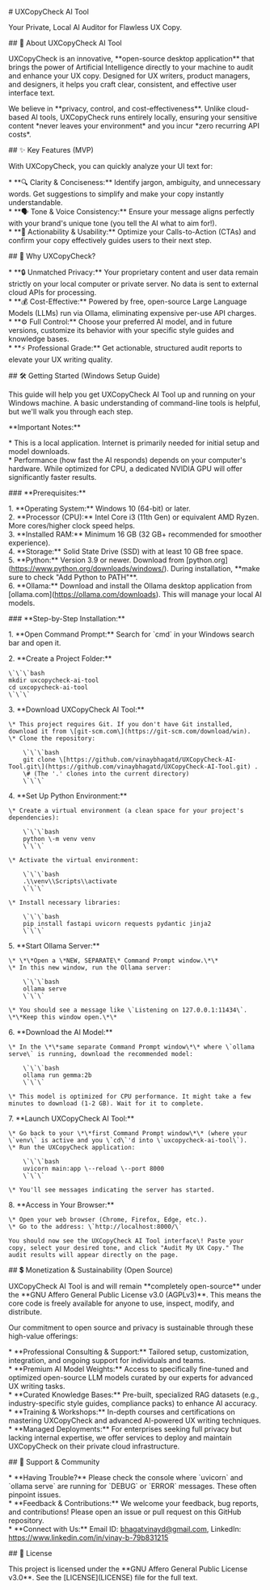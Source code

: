 \# UXCopyCheck AI Tool

Your Private, Local AI Auditor for Flawless UX Copy.

\#\# 👋 About UXCopyCheck AI Tool

UXCopyCheck is an innovative, \*\*open-source desktop application\*\* that brings the power of Artificial Intelligence directly to your machine to audit and enhance your UX copy. Designed for UX writers, product managers, and designers, it helps you craft clear, consistent, and effective user interface text.

We believe in \*\*privacy, control, and cost-effectiveness\*\*. Unlike cloud-based AI tools, UXCopyCheck runs entirely locally, ensuring your sensitive content \*never leaves your environment\* and you incur \*zero recurring API costs\*.

\#\# ✨ Key Features (MVP)

With UXCopyCheck, you can quickly analyze your UI text for:

\* \*\*🔍 Clarity & Conciseness:\*\* Identify jargon, ambiguity, and unnecessary words. Get suggestions to simplify and make your copy instantly understandable.  
\* \*\*🗣️ Tone & Voice Consistency:\*\* Ensure your message aligns perfectly with your brand's unique tone (you tell the AI what to aim for\!).  
\* \*\*🎯 Actionability & Usability:\*\* Optimize your Calls-to-Action (CTAs) and confirm your copy effectively guides users to their next step.

\#\# 🚀 Why UXCopyCheck?

\* \*\*🔒 Unmatched Privacy:\*\* Your proprietary content and user data remain strictly on your local computer or private server. No data is sent to external cloud APIs for processing.  
\* \*\*💰 Cost-Effective:\*\* Powered by free, open-source Large Language Models (LLMs) run via Ollama, eliminating expensive per-use API charges.  
\* \*\*⚙️ Full Control:\*\* Choose your preferred AI model, and in future versions, customize its behavior with your specific style guides and knowledge bases.  
\* \*\*⚡ Professional Grade:\*\* Get actionable, structured audit reports to elevate your UX writing quality.

\#\# 🛠️ Getting Started (Windows Setup Guide)

This guide will help you get UXCopyCheck AI Tool up and running on your Windows machine. A basic understanding of command-line tools is helpful, but we'll walk you through each step.

\*\*Important Notes:\*\*

\* This is a local application. Internet is primarily needed for initial setup and model downloads.  
\* Performance (how fast the AI responds) depends on your computer's hardware. While optimized for CPU, a dedicated NVIDIA GPU will offer significantly faster results.

\#\#\# \*\*Prerequisites:\*\*

1\.  \*\*Operating System:\*\* Windows 10 (64-bit) or later.  
2\.  \*\*Processor (CPU):\*\* Intel Core i3 (11th Gen) or equivalent AMD Ryzen. More cores/higher clock speed helps.  
3\.  \*\*Installed RAM:\*\* Minimum 16 GB (32 GB+ recommended for smoother experience).  
4\.  \*\*Storage:\*\* Solid State Drive (SSD) with at least 10 GB free space.  
5\.  \*\*Python:\*\* Version 3.9 or newer. Download from \[python.org\](https://www.python.org/downloads/windows/). During installation, \*\*make sure to check "Add Python to PATH"\*\*.  
6\.  \*\*Ollama:\*\* Download and install the Ollama desktop application from \[ollama.com\](https://ollama.com/downloads). This will manage your local AI models.

\#\#\# \*\*Step-by-Step Installation:\*\*

1\.  \*\*Open Command Prompt:\*\* Search for \`cmd\` in your Windows search bar and open it.

2\.  \*\*Create a Project Folder:\*\*

    \`\`\`bash  
    mkdir uxcopycheck-ai-tool  
    cd uxcopycheck-ai-tool  
    \`\`\`

3\.  \*\*Download UXCopyCheck AI Tool:\*\*

    \* This project requires Git. If you don't have Git installed, download it from \[git-scm.com\](https://git-scm.com/download/win).  
    \* Clone the repository:

        \`\`\`bash  
        git clone \[https://github.com/vinaybhagatd/UXCopyCheck-AI-Tool.git\](https://github.com/vinaybhagatd/UXCopyCheck-AI-Tool.git) .  
        \# (The '.' clones into the current directory)  
        \`\`\`

4\.  \*\*Set Up Python Environment:\*\*

    \* Create a virtual environment (a clean space for your project's dependencies):

        \`\`\`bash  
        python \-m venv venv  
        \`\`\`

    \* Activate the virtual environment:

        \`\`\`bash  
        .\\venv\\Scripts\\activate  
        \`\`\`

    \* Install necessary libraries:

        \`\`\`bash  
        pip install fastapi uvicorn requests pydantic jinja2  
        \`\`\`

5\.  \*\*Start Ollama Server:\*\*

    \* \*\*Open a \*NEW, SEPARATE\* Command Prompt window.\*\*  
    \* In this new window, run the Ollama server:

        \`\`\`bash  
        ollama serve  
        \`\`\`

    \* You should see a message like \`Listening on 127.0.0.1:11434\`. \*\*Keep this window open.\*\*

6\.  \*\*Download the AI Model:\*\*

    \* In the \*\*same separate Command Prompt window\*\* where \`ollama serve\` is running, download the recommended model:

        \`\`\`bash  
        ollama run gemma:2b  
        \`\`\`

    \* This model is optimized for CPU performance. It might take a few minutes to download (1-2 GB). Wait for it to complete.

7\.  \*\*Launch UXCopyCheck AI Tool:\*\*

    \* Go back to your \*\*first Command Prompt window\*\* (where your \`venv\` is active and you \`cd\`'d into \`uxcopycheck-ai-tool\`).  
    \* Run the UXCopyCheck application:

        \`\`\`bash  
        uvicorn main:app \--reload \--port 8000  
        \`\`\`

    \* You'll see messages indicating the server has started.

8\.  \*\*Access in Your Browser:\*\*

    \* Open your web browser (Chrome, Firefox, Edge, etc.).  
    \* Go to the address: \`http://localhost:8000/\`

    You should now see the UXCopyCheck AI Tool interface\! Paste your copy, select your desired tone, and click "Audit My UX Copy." The audit results will appear directly on the page.

\#\# 💲 Monetization & Sustainability (Open Source)

UXCopyCheck AI Tool is and will remain \*\*completely open-source\*\* under the \*\*GNU Affero General Public License v3.0 (AGPLv3)\*\*. This means the core code is freely available for anyone to use, inspect, modify, and distribute.

Our commitment to open source and privacy is sustainable through these high-value offerings:

\* \*\*Professional Consulting & Support:\*\* Tailored setup, customization, integration, and ongoing support for individuals and teams.  
\* \*\*Premium AI Model Weights:\*\* Access to specifically fine-tuned and optimized open-source LLM models curated by our experts for advanced UX writing tasks.  
\* \*\*Curated Knowledge Bases:\*\* Pre-built, specialized RAG datasets (e.g., industry-specific style guides, compliance packs) to enhance AI accuracy.  
\* \*\*Training & Workshops:\*\* In-depth courses and certifications on mastering UXCopyCheck and advanced AI-powered UX writing techniques.  
\* \*\*Managed Deployments:\*\* For enterprises seeking full privacy but lacking internal expertise, we offer services to deploy and maintain UXCopyCheck on their private cloud infrastructure.

\#\# 🤝 Support & Community

\* \*\*Having Trouble?\*\* Please check the console where \`uvicorn\` and \`ollama serve\` are running for \`DEBUG\` or \`ERROR\` messages. These often pinpoint issues.  
\* \*\*Feedback & Contributions:\*\* We welcome your feedback, bug reports, and contributions\! Please open an issue or pull request on this GitHub repository.  
\* \*\*Connect with Us:\*\* Email ID: bhagatvinayd@gmail.com, LinkedIn: https://www.linkedin.com/in/vinay-b-79b831215

\#\# 📜 License

This project is licensed under the \*\*GNU Affero General Public License v3.0\*\*. See the \[LICENSE\](LICENSE) file for the full text.  
